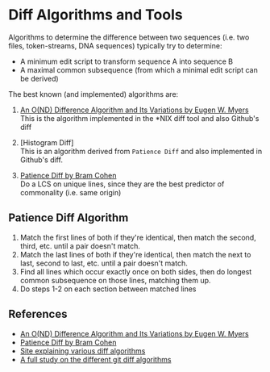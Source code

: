 # Diff Algorithms and Tools

Algorithms to determine the difference between two sequences (i.e. two files, token-streams, DNA sequences) typically try to determine:
- A minimum edit script to transform sequence A into sequence B
- A maximal common subsequence (from which a minimal edit script can be derived)

The best known (and implemented) algorithms are:
1. [An O(ND) Difference Algorithm and Its Variations by Eugen W. Myers](http://www.xmailserver.org/diff2.pdf)  
   This is the algorithm implemented in the *NIX diff tool and also Github's diff

2. [Histogram Diff]  
   This is an algorithm derived from `Patience Diff` and also implemented in Github's diff.

3. [Patience Diff by Bram Cohen](https://bramcohen.livejournal.com/73318.html)  
   Do a LCS on unique lines, since they are the best predictor of commonality (i.e. same origin)

## Patience Diff Algorithm

1. Match the first lines of both if they're identical, then match the second, third, etc. until a pair doesn't match.
2. Match the last lines of both if they're identical, then match the next to last, second to last, etc. until a pair doesn't match.
3. Find all lines which occur exactly once on both sides, then do longest common subsequence on those lines, matching them up.
4. Do steps 1-2 on each section between matched lines

## References

- [An O(ND) Difference Algorithm and Its Variations by Eugen W. Myers](http://www.xmailserver.org/diff2.pdf)
- [Patience Diff by Bram Cohen](https://bramcohen.livejournal.com/73318.html)
- [Site explaining various diff algorithms](https://tiarkrompf.github.io/notes/)
- [A full study on the different git diff algorithms](https://link.springer.com/article/10.1007/s10664-019-09772-z)

